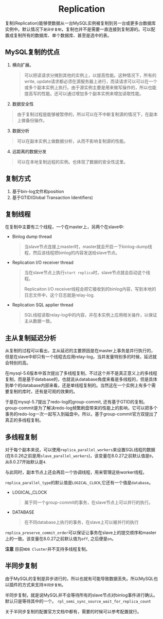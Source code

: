 # <center>Replication
复制(Replication)能够使数据从一台MySQL实例被复制到另一台或更多台数据库实例中。默认情况下`是异步复制`，复制也并不是需要一直连接到复制源的。可以配置成复制所有的数据库、单个数据库、甚至是选中的表。

## MySQL复制的优点
1. 横向扩展。
   > 可以把读请求分摊到其他的实例上，以提高性能。这种情况下，所有的write, update请求都必须在源服务器上进行，而读请求可以可以在一个或多个副本实例上执行。由于源实例主要是用来做写操作的，所以也能提高写的性能。还可以通过增加多个副本实例来增加读取性能。

2. 数据安全性
> 由于复制过程是能够被暂停的，所以可以在不中断复制源的情况下，在副本上做备份操作。

3. 数据分析
> 可以在副本实例上做数据分析，从而不影响复制源的性能。

4. 远距离的数据分发
> 可以在本地复制远程的实例。也体现了数据的安全性这里。

## 复制方式
1. 基于bin-log文件和position
2. 基于GTID(Global Transaction Identifiers)

## 复制线程
在复制中主要有三个线程，一个在master上，另两个在slave中:

* Binlog dump thread
  > 当slave节点连接上master时，master就会开启一下binlog-dump线程，然后该线程把binlog的内容发送给slave节点。

* Replication I/O receiver thread
  > 当在slave节点上执行`start replica`时，slave节点就会启动这个线程。
  >
  > Replicaiton I/O receiver线程会把它接收到的binlog内容，写到本地的日志文件中，这个日志就是relay-log.

* Replication SQL applier thread
  > SQL线程读取relay-log中的内容，并在本实例上应用相关操作，以保证主从数据一致。

## 主从复制延迟分析
从复制的过程可以看出，主从延迟的主要原因是在master上事务是并行执行的，但是在slave中却只有一个线程去应用relay-log，当并发量特别多的时候，延迟就会特别的高。

在mysql-5.6版本中首次提出了多线程复制，不过这个并不是真正意义上的多线程复制，而是基于database的，也就说从database角度来看是多线程的，但是具体到单个的database内部来看，还是单线程复制的。当然这在一个实例上有多个需要复制的库时，还有是可观的效果的。

于是在mysql-5.7提出了redo-log的group-commit, 还有基于GTID的复制。group-commit是为了解决redo-log频繁刷盘带来的性能上的影响，它可以把多个事务的redo-log一次一起写入到磁盘中。所以，基于group-commit官方双提出了真正的多线程复制。

## 多线程复制
对于每个副本来说，可以使用`replica_parallel_workers`来设置SQL线程的数据(在8.0.26之前是用`slave_parallel_workers`)，该变量在8.0.27之前默认值是`0`，从8.0.27开始默认是`4`.

与此同时，副本节点上还会再启一个协调线程，用来管理这些worker线程。

`replica_parallel_type`的默认值是`LOGICAL_CLOCK`,它还有一个值是`database`。

* LOGICAL_CLOCK
  > 属于同一个group-commit的事务，在slave节点上可以并行的执行。
* DATABASE
  > 在不同database上执行的事务，在slave上可以被并行的执行

`replica_preserve_commit_order`可以保证让事务在slave上的提交顺序和master上的一致。该变量在8.0.27之前默认值为`off`, 之后便是`on`。

**注意** 目前`NDB Cluster`并不支持多线程复制。

## 半同步复制
由于MySQL的复制是异步进行的，所以也就有可能导致数据丢失。所以MySQL也以插件的方式来支持`半同步复制`。

半同步复制，就是说MySQL并不会等待所有的slave节点对binlog事件进行确认。默认只是等待其中的一个。
`rpl_semi_sync_source_wait_for_replica_count`

关于半同步复制的配置官方文档中都有，需要的时候可以参考配置就行。